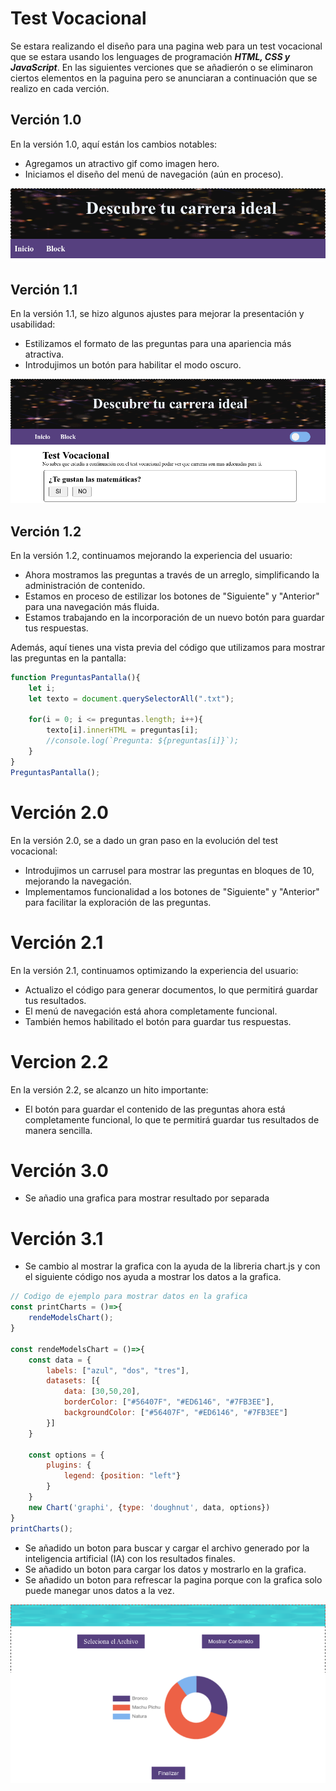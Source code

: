 # Test Vocacional
Se estara realizando el dise&#241;o para una pagina web para un test vocacional que se estara usando los lenguages de programaci&#243;n _**HTML, CSS y JavaScript**_. En las siguientes verciones que se a&#241;adier&#243;n o se eliminaron ciertos elementos en la paguina pero se anunciaran a continuaci&#243;n que se realizo en cada verci&#243;n.

## Verción 1.0
En la versión 1.0, aquí están los cambios notables:
- Agregamos un atractivo gif como imagen hero.
- Iniciamos el diseño del menú de navegación (aún en proceso).

![](./img/hero.png)

## Verci&#243;n 1.1
En la versión 1.1, se hizo algunos ajustes para mejorar la presentación y usabilidad:

- Estilizamos el formato de las preguntas para una apariencia más atractiva.
- Introdujimos un botón para habilitar el modo oscuro.

![](./img/pantalla1.png)

## Verci&#243;n 1.2
En la versión 1.2, continuamos mejorando la experiencia del usuario:

- Ahora mostramos las preguntas a través de un arreglo, simplificando la administración de contenido.
- Estamos en proceso de estilizar los botones de "Siguiente" y "Anterior" para una navegación más fluida.
- Estamos trabajando en la incorporación de un nuevo botón para guardar tus respuestas.

Además, aquí tienes una vista previa del código que utilizamos para mostrar las preguntas en la pantalla:

```js
function PreguntasPantalla(){
    let i;
    let texto = document.querySelectorAll(".txt");
    
    for(i = 0; i <= preguntas.length; i++){
        texto[i].innerHTML = preguntas[i];
        //console.log(`Pregunta: ${preguntas[i]}`);
    }
}
PreguntasPantalla();
```

# Verci&#243;n 2.0
En la versión 2.0, se a dado un gran paso en la evolución del test vocacional:

- Introdujimos un carrusel para mostrar las preguntas en bloques de 10, mejorando la navegación. 
- Implementamos funcionalidad a los botones de "Siguiente" y "Anterior" para facilitar la exploración de las preguntas.

# Verci&#243;n 2.1
En la versión 2.1, continuamos optimizando la experiencia del usuario:

- Actualizo el código para generar documentos, lo que permitirá guardar tus resultados.
- El menú de navegación está ahora completamente funcional.
- También hemos habilitado el botón para guardar tus respuestas.

# Vercion 2.2
En la versión 2.2, se alcanzo un hito importante:

- El botón para guardar el contenido de las preguntas ahora está completamente funcional, lo que te permitirá guardar tus resultados de manera sencilla.

# Verci&#243;n 3.0
- Se a&#241;adio una grafica para mostrar resultado por separada

# Verci&#243;n 3.1
- Se cambio al mostrar la grafica con la ayuda de la libreria chart.js y con el siguiente c&#243;digo nos ayuda a mostrar los datos a la grafica.

```js
// Codigo de ejemplo para mostrar datos en la grafica
const printCharts = ()=>{
    rendeModelsChart();
}

const rendeModelsChart = ()=>{
    const data = {
        labels: ["azul", "dos", "tres"],
        datasets: [{
            data: [30,50,20],
            borderColor: ["#56407F", "#ED6146", "#7FB3EE"],
            backgroundColor: ["#56407F", "#ED6146", "#7FB3EE"]
        }] 
    }

    const options = {
    	plugins: {
    		legend: {position: "left"}
    	}
    }
    new Chart('graphi', {type: 'doughnut', data, options})
}
printCharts();
``` 
- Se a&#241;adido un boton para buscar y cargar el archivo generado por la inteligencia artificial (IA) con los resultados finales.
- Se a&#241;adido un boton para cargar los datos y mostrarlo en la grafica.
- Se a&#241;adido un boton para refrescar la pagina porque con la grafica solo puede manegar unos datos a la vez.

![](./img/grafica_con_chart.png)
